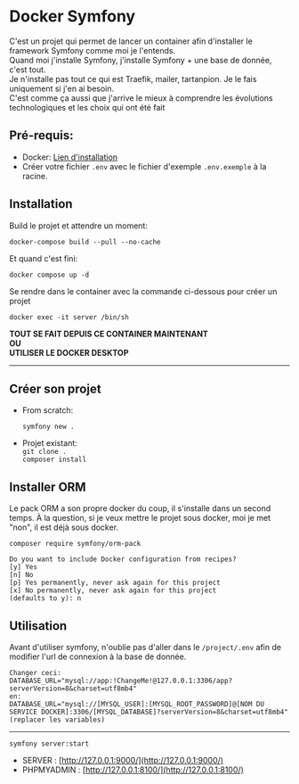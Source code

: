 # Docker Symfony

C'est un projet qui permet de lancer un container afin d'installer le framework Symfony comme moi je l'entends.
<br> Quand moi j'installe Symfony, j'installe Symfony + une base de donnée, c'est tout. 
<br> Je n'installe pas tout ce qui est Traefik, mailer, tartanpion. Je le fais uniquement si j'en ai besoin. 
<br> C'est comme ça aussi que j'arrive le mieux à comprendre les évolutions technologiques et les choix qui ont été fait

## Pré-requis:
- Docker: [Lien d'installation](https://docs.docker.com/compose/install/)
- Créer votre fichier `.env` avec le fichier d'exemple `.env.exemple` à la racine.

## Installation

Build le projet et attendre un moment:

    docker-compose build --pull --no-cache

Et quand c'est fini:

    docker compose up -d

Se rendre dans le container avec la commande ci-dessous pour créer un projet

    docker exec -it server /bin/sh

**TOUT SE FAIT DEPUIS CE CONTAINER MAINTENANT**
<br>**OU**
<br>**UTILISER LE DOCKER DESKTOP**

---
## Créer son projet

- From scratch: 

  `symfony new .`

- Projet existant:
  <br>`git clone .`
  <br>`composer install`

## Installer ORM
Le pack ORM a son propre docker du coup, il s'installe dans un second temps. À la question, si je veux mettre le projet sous docker, moi je met "non", il est déjà sous docker.

    composer require symfony/orm-pack

    Do you want to include Docker configuration from recipes?
    [y] Yes
    [n] No
    [p] Yes permanently, never ask again for this project
    [x] No permanently, never ask again for this project
    (defaults to y): n


## Utilisation
Avant d'utiliser symfony, n'oublie pas d'aller dans le `/project/.env` afin de modifier l'url de connexion à la base de donnée.

    Changer ceci:
    DATABASE_URL="mysql://app:!ChangeMe!@127.0.0.1:3306/app?serverVersion=8&charset=utf8mb4"    
    en:
    DATABASE_URL="mysql://[MYSQL_USER]:[MYSQL_ROOT_PASSWORD]@[NOM DU SERVICE DOCKER]:3306/[MYSQL_DATABASE]?serverVersion=8&charset=utf8mb4"
    (replacer les variables)
---
    symfony server:start    

- SERVER : [http://127.0.0.1:9000/](http://127.0.0.1:9000/)
- PHPMYADMIN : [http://127.0.0.1:8100/](http://127.0.0.1:8100/)
